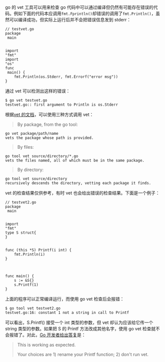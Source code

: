 go 的 vet 工具可以用来检查 go 代码中可以通过编译但仍然有可能存在错误的代码。例如下面的代码本应调用`fmt.Fprintln()`却错误的调用了`fmt.Println()`，虽然可以编译成功，但实际上运行后并不会把错误信息发到 stderr：

```
// testvet.go
package
 main


import
"fmt"
import
"os"
func
 main() {
    fmt.Println(os.Stderr, fmt.Errorf("error msg"))
}

```

通过 vet 可以检测出这样的错误：

```
$ go vet testvet.go
testvet.go:: first argument to Println is os.Stderr

```

根据[vet 的文档](https://golang.org/cmd/vet/)，可以使用三种方式调用 vet：

> By package, from the go tool:

```
go vet package/path/name
vets the package whose path is provided.

```

> By files:

```
go tool vet source/directory/*.go
vets the files named, all of which must be in the same package.

```

> By directory:

```
go tool vet source/directory
recursively descends the directory, vetting each package it finds.

```

vet 的检查结果仅供参考，有时 vet 也会给出错误的检查结果。下面是一个例子：

```
// testvet2.go
package
 main


import
"fmt"
type S struct{
}


func (this *S) Printf(i int) {
    fmt.Println(i)
}



func main() {
    s := &S{}
    s.Printf(1)
}

```

上面的程序可以正常编译运行，而使用 go vet 检查后会报错：

```
$ go tool vet testvet2.go
testvet.go:16: constant 1 not a string in call to Printf

```

可以看出，S.Printf\(\) 接受一个 int 类型的参数，但 vet 却认为应该给它传一个 string 类型的参数。如果把 S 的 Printf 方法改成其他名字，使用 go vet 检查就不会报错了。对此，[Go 开发者给出答复](https://github.com/golang/go/issues/12294#issuecomment-140292129)是：

> This is working as expected.
>
> Your choices are 1\) rename your Printf function; 2\) don't run vet.



